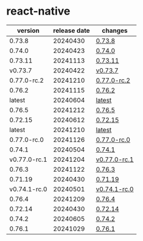 # react-native	


|version|release date|changes|
|---|---|---|
|0.73.8|20240430|[0.73.8](./0.73.8-20240430.md)|
|0.74.0|20240423|[0.74.0](./0.74.0-20240423.md)|
|0.73.11|20241113|[0.73.11](./0.73.11-20241113.md)|
|v0.73.7|20240422|[v0.73.7](./v0.73.7-20240422.md)|
|0.77.0-rc.2|20241210|[0.77.0-rc.2](./0.77.0-rc.2-20241210.md)|
|0.76.2|20241115|[0.76.2](./0.76.2-20241115.md)|
|latest|20240604|[latest](./latest-20240604.md)|
|0.76.5|20241212|[0.76.5](./0.76.5-20241212.md)|
|0.72.15|20240612|[0.72.15](./0.72.15-20240612.md)|
|latest|20241210|[latest](./latest-20241210.md)|
|0.77.0-rc.0|20241126|[0.77.0-rc.0](./0.77.0-rc.0-20241126.md)|
|0.74.1|20240504|[0.74.1](./0.74.1-20240504.md)|
|v0.77.0-rc.1|20241204|[v0.77.0-rc.1](./v0.77.0-rc.1-20241204.md)|
|0.76.3|20241122|[0.76.3](./0.76.3-20241122.md)|
|0.71.19|20240430|[0.71.19](./0.71.19-20240430.md)|
|v0.74.1-rc.0|20240501|[v0.74.1-rc.0](./v0.74.1-rc.0-20240501.md)|
|0.76.4|20241209|[0.76.4](./0.76.4-20241209.md)|
|0.72.14|20240430|[0.72.14](./0.72.14-20240430.md)|
|0.74.2|20240605|[0.74.2](./0.74.2-20240605.md)|
|0.76.1|20241029|[0.76.1](./0.76.1-20241029.md)|
